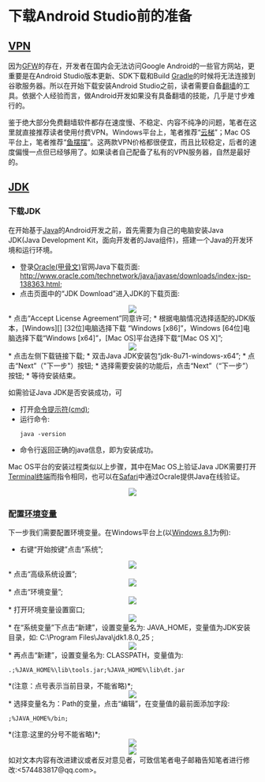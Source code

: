 # 下载Android Studio前的准备 
## [VPN]
因为[GFW]的存在，开发者在国内会无法访问Google Android的一些官方网站，更重要是在Android Studio版本更新、SDK下载和Build [Gradle]的时候将无法连接到谷歌服务器。所以在开始下载安装Android Studio之前，读者需要自备[翻墙]的工具。依据个人经验而言，做Android开发如果没有具备翻墙的技能，几乎是寸步难行的。  
鉴于绝大部分免费翻墙软件都存在速度慢、不稳定、内容不纯净的问题，笔者在这里就直接推荐读者使用付费VPN。Windows平台上，笔者推荐“[云梯]”；Mac OS平台上，笔者推荐“[鱼摆摆]”。这两款VPN价格都很便宜，而且比较稳定，后者的速度偏慢一点但已经够用了。如果读者自己配备了私有的VPN服务器，自然是最好的。

## [JDK]
### 下载JDK
在开始基于[Java]的Android开发之前，首先需要为自己的电脑安装Java JDK(Java Development Kit，面向开发者的Java组件)，搭建一个Java的开发环境和运行环境。  
* 登录[Oracle(甲骨文)]官网Java下载页面:
<http://www.oracle.com/technetwork/java/javase/downloads/index-jsp-138363.html>;
* 点击页面中的“JDK Download”进入JDK的下载页面:
<div align="center"><image src = https://raw.githubusercontent.com/Thelordofdream/Android-Introduction/master/images/001.png onload = 'this.width=400'/></div>
* 点击“Accept License Agreement”同意许可;
* 根据电脑情况选择适配的JDK版本，[Windows][] [32位]电脑选择下载 “Windows [x86]”，Windows [64位]电脑选择下载“Windows [x64]”，[Mac OS]平台选择下载“[Mac OS X]”;
<div align="center"><image src = https://raw.githubusercontent.com/Thelordofdream/Android-Introduction/master/images/002.png onload = 'this.width=400'/></div>
* 点击左侧下载链接下载;
* 双击Java JDK安装包“jdk-8u71-windows-x64”;
* 点击“Next”（"下一步"）按钮;
* 选择需要安装的功能后，点击“Next”（“下一步”）按钮;
* 等待安装结束。

如需验证Java JDK是否安装成功，可  

* 打开[命令提示符(cmd)];
* 运行命令:<pre><code>java -version</code></pre>
* 命令行返回正确的java信息，即为安装成功。

Mac OS平台的安装过程类似以上步骤，其中在Mac OS上验证Java JDK需要打开[Terminal终端]而指令相同，也可以在[Safari]中通过Ocrale提供Java在线验证。
<div align="center"><image src = https://raw.githubusercontent.com/Thelordofdream/Android-Introduction/master/images/011.png onload = 'this.width=500'/></div>
### 配置[环境变量]
下一步我们需要配置环境变量。在Windows平台上(以[Windows 8.1]为例):  
* 右键“开始按键”点击“系统”;
<div align="center"><image src = https://raw.githubusercontent.com/Thelordofdream/Android-Introduction/master/images/003.png onload = 'this.width=300'/></div>* 点击“高级系统设置”;
<div align="center"><image src = https://raw.githubusercontent.com/Thelordofdream/Android-Introduction/master/images/004.png onload = 'this.width=400'/></div>* 点击“环境变量”;
<div align="center"><image src = https://raw.githubusercontent.com/Thelordofdream/Android-Introduction/master/images/005.png onload = 'this.width=400'/></div>
* 打开环境变量设置窗口;
<div align="center"><image src = https://raw.githubusercontent.com/Thelordofdream/Android-Introduction/master/images/006.png onload = 'this.width=400'/></div>
* 在“系统变量”下点击“新建”，设置变量名为: JAVA_HOME，变量值为JDK安装目录，如: C:\Program Files\Java\jdk1.8.0_25 ;
<div align="center"><image src = https://raw.githubusercontent.com/Thelordofdream/Android-Introduction/master/images/007.png onload = 'this.width=400'/></div>
* 再点击“新建”，设置变量名为: CLASSPATH，变量值为: <pre><code>.;%JAVA_HOME%\lib\tools.jar;%JAVA_HOME%\lib\dt.jar</code></pre>*(注意：点号表示当前目录，不能省略)*;
<div align="center"><image src = https://raw.githubusercontent.com/Thelordofdream/Android-Introduction/master/images/008.png onload = 'this.width=400'/></div>
* 选择变量名为：Path的变量，点击“编辑”，在变量值的最前面添加字段: <pre><code>;%JAVA_HOME%/bin;</code></pre>*(注意:这里的分号不能省略)*;  
<div align="center"><image src = https://raw.githubusercontent.com/Thelordofdream/Android-Introduction/master/images/009.png onload = 'this.width=400'/></div>
<div align="center"><image src = https://raw.githubusercontent.com/Thelordofdream/Android-Introduction/master/images/010.png onload = 'this.width=400'/></div>  
如对文本内容有改进建议或者反对意见者，可致信笔者电子邮箱告知笔者进行修改:<574483817@qq.com>。[VPN]:https://zh.wikipedia.org/wiki/虛擬私人網路
[GFW]:https://zh.wikipedia.org/wiki/防火长城
[Gradle]:https://zh.wikipedia.org/wiki/Gradle
[翻墙]:https://zh.wikipedia.org/wiki/突破网络审查
[云梯]:https://www.ytpub.com
[鱼摆摆]:https://ybb1024.com
[JDK]:https://zh.wikipedia.org/wiki/JDK
[Java]:https://zh.wikipedia.org/wiki/Java
[Oracle(甲骨文)]:https://zh.wikipedia.org/wiki/甲骨文公司
[Windows]:https://zh.wikipedia.org/wiki/Microsoft_Windows
[32位]:https://zh.wikipedia.org/wiki/32位元
[x86]:https://zh.wikipedia.org/wiki/X86
[64位]:https://zh.wikipedia.org/wiki/64位元
[x64]:https://zh.wikipedia.org/wiki/X86-64
[Mac OS]:https://zh.wikipedia.org/wiki/Mac_OS
[Mac OS X]:https://zh.wikipedia.org/wiki/OS_X
[命令提示符(cmd)]:https://zh.wikipedia.org/wiki/命令提示字元
[Terminal终端]:https://zh.wikipedia.org/wiki/终端_(OS_X)
[Safari]:https://zh.wikipedia.org/wiki/Safari
[环境变量]:https://zh.wikipedia.org/wiki/环境变量
[Windows 8.1]:https://zh.wikipedia.org/wiki/Windows_8.1